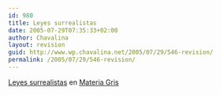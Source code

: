 ```yaml
---
id: 980
title: Leyes surrealistas
date: 2005-07-29T07:35:33+02:00
author: Chavalina
layout: revision
guid: http://www.wp.chavalina.net/2005/07/29/546-revision/
permalink: /2005/07/29/546-revision/
---
```

<a href="http://materiagris.bitacoras.com/archivos/2005/07/29/leyes_surrealistas" target="_blank">Leyes surrealistas</a> en <a href="http://materiagris.bitacoras.com/" target="_blank">Materia Gris</a>